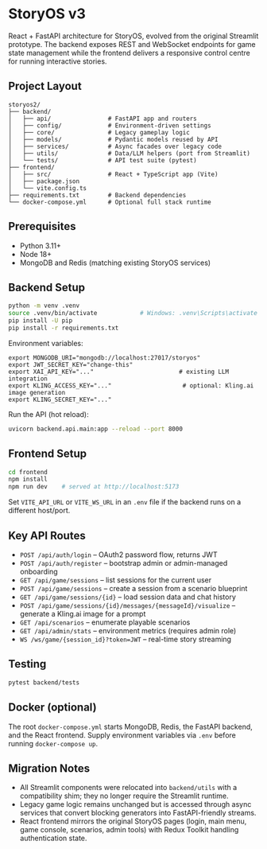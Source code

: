 # StoryOS v3

React + FastAPI architecture for StoryOS, evolved from the original Streamlit prototype. The backend exposes REST and WebSocket endpoints for game state management while the frontend delivers a responsive control centre for running interactive stories.

## Project Layout

```
storyos2/
├── backend/
│   ├── api/                # FastAPI app and routers
│   ├── config/             # Environment-driven settings
│   ├── core/               # Legacy gameplay logic
│   ├── models/             # Pydantic models reused by API
│   ├── services/           # Async facades over legacy code
│   ├── utils/              # Data/LLM helpers (port from Streamlit)
│   └── tests/              # API test suite (pytest)
├── frontend/
│   ├── src/                # React + TypeScript app (Vite)
│   ├── package.json
│   └── vite.config.ts
├── requirements.txt        # Backend dependencies
└── docker-compose.yml      # Optional full stack runtime
```

## Prerequisites

- Python 3.11+
- Node 18+
- MongoDB and Redis (matching existing StoryOS services)

## Backend Setup

```bash
python -m venv .venv
source .venv/bin/activate            # Windows: .venv\Scripts\activate
pip install -U pip
pip install -r requirements.txt
```

Environment variables:

```
export MONGODB_URI="mongodb://localhost:27017/storyos"
export JWT_SECRET_KEY="change-this"
export XAI_API_KEY="..."                        # existing LLM integration
export KLING_ACCESS_KEY="..."                    # optional: Kling.ai image generation
export KLING_SECRET_KEY="..."
```

Run the API (hot reload):

```bash
uvicorn backend.api.main:app --reload --port 8000
```

## Frontend Setup

```bash
cd frontend
npm install
npm run dev    # served at http://localhost:5173
```

Set `VITE_API_URL` or `VITE_WS_URL` in an `.env` file if the backend runs on a different host/port.

## Key API Routes

- `POST /api/auth/login` – OAuth2 password flow, returns JWT
- `POST /api/auth/register` – bootstrap admin or admin-managed onboarding
- `GET /api/game/sessions` – list sessions for the current user
- `POST /api/game/sessions` – create a session from a scenario blueprint
- `GET /api/game/sessions/{id}` – load session data and chat history
- `POST /api/game/sessions/{id}/messages/{messageId}/visualize` – generate a Kling.ai image for a prompt
- `GET /api/scenarios` – enumerate playable scenarios
- `GET /api/admin/stats` – environment metrics (requires admin role)
- `WS /ws/game/{session_id}?token=JWT` – real-time story streaming

## Testing

```bash
pytest backend/tests
```

## Docker (optional)

The root `docker-compose.yml` starts MongoDB, Redis, the FastAPI backend, and the React frontend. Supply environment variables via `.env` before running `docker-compose up`.

## Migration Notes

- All Streamlit components were relocated into `backend/utils` with a compatibility shim; they no longer require the Streamlit runtime.
- Legacy game logic remains unchanged but is accessed through async services that convert blocking generators into FastAPI-friendly streams.
- React frontend mirrors the original StoryOS pages (login, main menu, game console, scenarios, admin tools) with Redux Toolkit handling authentication state.
